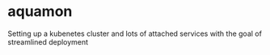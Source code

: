 # aquamon
Setting up a kubenetes cluster and lots of attached services with the goal of streamlined deployment
